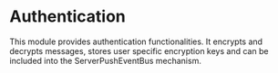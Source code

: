 Authentication
==============

This module provides authentication functionalities. It encrypts and decrypts messages, stores user specific encryption keys and can 
be included into the ServerPushEventBus mechanism.
